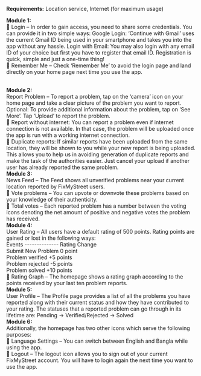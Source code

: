 <b>Requirements:</b> Location service, Internet (for maximum usage)

<b>Module 1:</b>
<br>
 Login – In order to gain access, you need to share some credentials. You can provide it in two simple ways: Google Login: ‘Continue with Gmail’ uses the current Gmail ID being used in your smartphone and takes you into the app without any hassle. Login with Email: You may also login with any email ID of your choice but first you have to register that email ID. Registration is quick, simple and just a one-time thing!
<br>
 Remember Me – Check ‘Remember Me’ to avoid the login page and land directly on your home page next time you use the app.

<br>
<b>Module 2:</b>
<br>
Report Problem – To report a problem, tap on the ‘camera’ icon on your home page and take a clear picture of the problem you want to report.
<br>
Optional: To provide additional information about the problem, tap on ‘See More’. Tap ‘Upload’ to report the problem.
<br>
 Report without internet: You can report a problem even if internet connection is not available. In that case, the problem will be uploaded once the app is run with a working internet connection.
<br>
 Duplicate reports: If similar reports have been uploaded from the same location, they will be shown to you while your new report is being uploaded. This allows you to help us in avoiding generation of duplicate reports and make the task of the authorities easier. Just cancel your upload if another user has already reported the same problem.

<br>
<b>Module 3:</b>
<br>
News Feed – The Feed shows all unverified problems near your current location reported by FixMyStreet users.
<br>
 Vote problems – You can upvote or downvote these problems based on your knowledge of their authenticity.
<br>
 Total votes – Each reported problem has a number between the voting icons denoting the net amount of positive and negative votes the problem has received.

<br>
<b>Module 4:</b>
<br>
User Rating – All users have a default rating of 500 points. Rating points are gained or lost in the following ways: 
<br>
Events -------------- Rating Change 
<br>
Submit New Problem    0 point
<br>
Problem verified      +5 points 
<br>
Problem rejected      -5 points 
<br>
Problem solved        +10 points
<br>
 Rating Graph – The homepage shows a rating graph according to the points received by your last ten problem reports.

<br>
<b>Module 5:</b>
<br>
User Profile – The Profile page provides a list of all the problems you have reported along with their current status and how they have contributed to your rating. The statuses that a reported problem can go through in its lifetime are: Pending -> Verified/Rejected -> Solved

<br>
<b>Module 6:</b>
<br>
Additionally, the homepage has two other icons which serve the following purposes:
<br>
 Language Settings – You can switch between English and Bangla while using the app.
<br>
 Logout – The logout icon allows you to sign out of your current FixMyStreet account. You will have to login again the next time you want to use the app.

